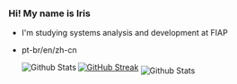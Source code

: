 ### Hi! My name is Iris


-  I'm studying systems analysis and development at FIAP
-  pt-br/en/zh-cn




 
  
      [![GitHub Streak](https://streak-stats.demolab.com?user=irissuu&theme=transparent&hide_border=true&border_radius=1&card_width=480)](https://git.io/streak-stats)
      <img align="left" src="https://github-readme-stats.vercel.app/api/top-langs/?username=irissuu&theme=dracula&hide_border=True&include_all_commits=true&count_private=true" alt="Github Stats"/>
      <img align="middle" src="https://github-readme-streak-stats.herokuapp.com/?user=irissuu&theme=dracula&hide_border=True" alt="Github Stats"/>
 


